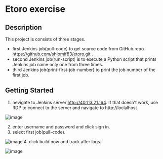 # Etoro exercise

## Description

This project is consists of three stages.
* first Jenkins job(pull-code) to get source code from GitHub repo https://github.com/shlomif83/etoro.git .
* second Jenkins job(run-script) is to execute a Python script that prints Jenkins job name only one from three times.
* third Jenkins job(print-first-job-number) to print the job number of the first job.

## Getting Started
1. nevigate to Jenkins server http://40.113.21.164. If that doesn't work, use RDP to connect to the server and navigate to http://loclalhost

![image](https://user-images.githubusercontent.com/34093578/97117547-1f2d2c80-170d-11eb-93c2-0cb2dfba19ae.png)

2. enter username and password and click sign in.
3. select first job(pull-code).

![image](https://user-images.githubusercontent.com/34093578/97117588-661b2200-170d-11eb-8be1-667e2996af27.png)
4. click build now and track after logs.

![image](https://user-images.githubusercontent.com/34093578/97117624-995db100-170d-11eb-9b70-9d457f2d47a4.png)
